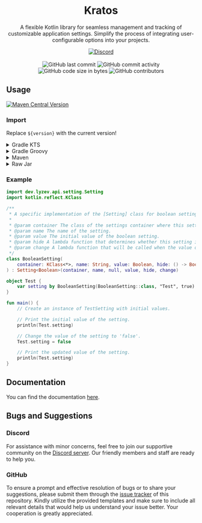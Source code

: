 <h1 align="center">Kratos</h1>

<p align="center">A flexible Kotlin library for seamless management and tracking of customizable application settings. Simplify the process of integrating user-configurable options into your projects.</p>

<div align="center">
    <a href="https://lyzev.github.io/discord"><img src="https://img.shields.io/discord/610120595765723137?logo=discord" alt="Discord"/></a>
    <br><br>
    <img src="https://img.shields.io/github/last-commit/SchizoidDevelopment/kratos" alt="GitHub last commit"/>
    <img src="https://img.shields.io/github/commit-activity/w/SchizoidDevelopment/kratos" alt="GitHub commit activity"/>
    <br>
    <img src="https://img.shields.io/github/languages/code-size/SchizoidDevelopment/kratos" alt="GitHub code size in bytes"/>
    <img src="https://img.shields.io/github/contributors/SchizoidDevelopment/kratos" alt="GitHub contributors"/>
</div>

## Usage

[![Maven Central Version](https://img.shields.io/maven-central/v/dev.lyzev.api/kratos)](https://central.sonatype.com/artifact/dev.lyzev.api/kratos)

### Import

Replace `${version}` with the current version!

<details>
        <summary>Gradle KTS</summary>

```kt
repositories {
    mavenCentral()
}

dependencies {
    implementation("dev.lyzev.api", "kratos", "${version}")
}
```

</details>

<details>
        <summary>Gradle Groovy</summary>

```groovy
repositories {
    mavenCentral()
}

dependencies {
    implementation 'dev.lyzev.api:kratos:${version}'
}
```

</details>

<details>
        <summary>Maven</summary>

```xml
<dependencies>
<dependency>
    <groupId>dev.lyzev.api</groupId>
    <artifactId>kratos</artifactId>
    <version>${version}</version>
</dependency>
</dependencies>
```

</details>

<details>
        <summary>Raw Jar</summary>

1. Go to the [Maven Central Repository](https://search.maven.org/artifact/dev.lyzev.api/kratos) and download the JAR file from the version you want.
2. Add the JAR file to your project.
3. Done!

</details>

### Example

```kt
import dev.lyzev.api.setting.Setting
import kotlin.reflect.KClass

/**
 * A specific implementation of the [Setting] class for boolean settings.
 *
 * @param container The class of the settings container where this setting belongs.
 * @param name The name of the setting.
 * @param value The initial value of the boolean setting.
 * @param hide A lambda function that determines whether this setting is hidden or not.
 * @param change A lambda function that will be called when the value of the setting changes.
 */
class BooleanSetting(
    container: KClass<*>, name: String, value: Boolean, hide: () -> Boolean = { false }, change: (Boolean) -> Unit = {}
) : Setting<Boolean>(container, name, null, value, hide, change)

object Test { 
    var setting by BooleanSetting(BooleanSetting::class, "Test", true) { println("Setting changed to $it") }
}

fun main() {
    // Create an instance of TestSetting with initial values.

    // Print the initial value of the setting.
    println(Test.setting)

    // Change the value of the setting to 'false'.
    Test.setting = false

    // Print the updated value of the setting.
    println(Test.setting)
}
```

## Documentation

You can find the documentation [here](https://lyzev.github.io/Settings/dokka).

## Bugs and Suggestions

### Discord

For assistance with minor concerns, feel free to join our supportive community on
the [Discord server](https://lyzev.github.io/discord). Our friendly members and staff are ready to help you.

### GitHub

To ensure a prompt and effective resolution of bugs or to share your suggestions, please submit them through
the [issue tracker](https://github.com/SchizoidDevelopment/kratos/issues) of this repository. Kindly utilize the provided templates
and make sure to include all relevant details that would help us understand your issue better. Your cooperation is
greatly appreciated.
